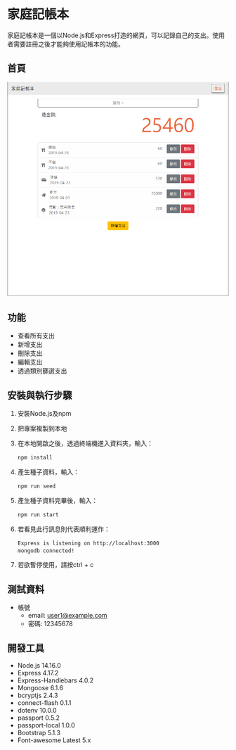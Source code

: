 # 家庭記帳本

家庭記帳本是一個以Node.js和Express打造的網頁，可以記錄自己的支出。使用者需要註冊之後才能夠使用記帳本的功能。

## 首頁
![snapshot_index](./public/snapshots/snapshot_index.png)

## 功能

* 查看所有支出
* 新增支出
* 刪除支出
* 編輯支出
* 透過類別篩選支出

## 安裝與執行步驟

1. 安裝Node.js及npm
2. 把專案複製到本地
3. 在本地開啟之後，透過終端機進入資料夾，輸入：

   ```bash
   npm install
   ```

4. 產生種子資料，輸入：

   ```bash
   npm run seed
   ```

5. 產生種子資料完畢後，輸入：

   ```bash
   npm run start
   ```

6. 若看見此行訊息則代表順利運作：

   ```bash
   Express is listening on http://localhost:3000
   mongodb connected!
   ```

7. 若欲暫停使用，請按ctrl + c

## 測試資料
* 帳號
  * email: user1@example.com
  * 密碼: 12345678

## 開發工具

* Node.js 14.16.0
* Express 4.17.2
* Express-Handlebars 4.0.2
* Mongoose 6.1.6
* bcryptjs 2.4.3
* connect-flash 0.1.1
* dotenv 10.0.0
* passport 0.5.2
* passport-local 1.0.0
* Bootstrap 5.1.3
* Font-awesome Latest 5.x